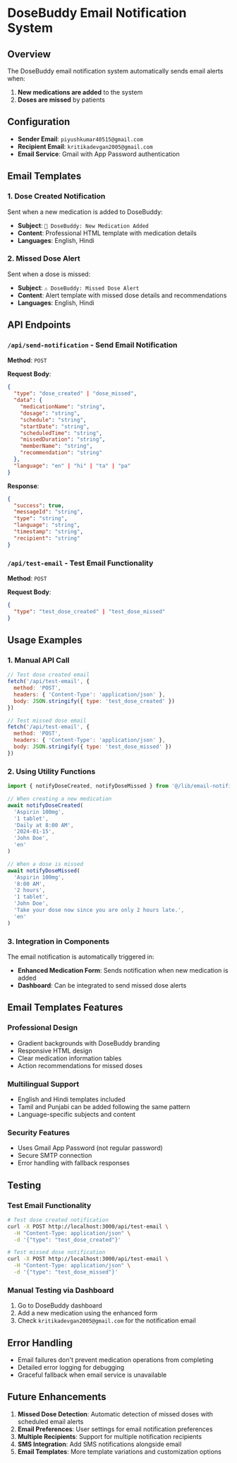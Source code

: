 # DoseBuddy Email Notification System

## Overview
The DoseBuddy email notification system automatically sends email alerts when:
1. **New medications are added** to the system
2. **Doses are missed** by patients

## Configuration
- **Sender Email**: `piyushkumar40515@gmail.com`
- **Recipient Email**: `kritikadevgan2005@gmail.com` 
- **Email Service**: Gmail with App Password authentication

## Email Templates

### 1. Dose Created Notification
Sent when a new medication is added to DoseBuddy:
- **Subject**: `💊 DoseBuddy: New Medication Added`
- **Content**: Professional HTML template with medication details
- **Languages**: English, Hindi

### 2. Missed Dose Alert
Sent when a dose is missed:
- **Subject**: `⚠️ DoseBuddy: Missed Dose Alert`
- **Content**: Alert template with missed dose details and recommendations
- **Languages**: English, Hindi

## API Endpoints

### `/api/send-notification` - Send Email Notification
**Method**: `POST`

**Request Body**:
```json
{
  "type": "dose_created" | "dose_missed",
  "data": {
    "medicationName": "string",
    "dosage": "string",
    "schedule": "string", 
    "startDate": "string",
    "scheduledTime": "string",
    "missedDuration": "string",
    "memberName": "string",
    "recommendation": "string"
  },
  "language": "en" | "hi" | "ta" | "pa"
}
```

**Response**:
```json
{
  "success": true,
  "messageId": "string",
  "type": "string",
  "language": "string",
  "timestamp": "string",
  "recipient": "string"
}
```

### `/api/test-email` - Test Email Functionality
**Method**: `POST`

**Request Body**:
```json
{
  "type": "test_dose_created" | "test_dose_missed"
}
```

## Usage Examples

### 1. Manual API Call
```javascript
// Test dose created email
fetch('/api/test-email', {
  method: 'POST',
  headers: { 'Content-Type': 'application/json' },
  body: JSON.stringify({ type: 'test_dose_created' })
})

// Test missed dose email  
fetch('/api/test-email', {
  method: 'POST',
  headers: { 'Content-Type': 'application/json' },
  body: JSON.stringify({ type: 'test_dose_missed' })
})
```

### 2. Using Utility Functions
```javascript
import { notifyDoseCreated, notifyDoseMissed } from '@/lib/email-notifications'

// When creating a new medication
await notifyDoseCreated(
  'Aspirin 100mg',
  '1 tablet', 
  'Daily at 8:00 AM',
  '2024-01-15',
  'John Doe',
  'en'
)

// When a dose is missed
await notifyDoseMissed(
  'Aspirin 100mg',
  '8:00 AM',
  '2 hours',
  '1 tablet',
  'John Doe', 
  'Take your dose now since you are only 2 hours late.',
  'en'
)
```

### 3. Integration in Components
The email notification is automatically triggered in:
- **Enhanced Medication Form**: Sends notification when new medication is added
- **Dashboard**: Can be integrated to send missed dose alerts

## Email Templates Features

### Professional Design
- Gradient backgrounds with DoseBuddy branding
- Responsive HTML design
- Clear medication information tables
- Action recommendations for missed doses

### Multilingual Support
- English and Hindi templates included
- Tamil and Punjabi can be added following the same pattern
- Language-specific subjects and content

### Security Features
- Uses Gmail App Password (not regular password)
- Secure SMTP connection
- Error handling with fallback responses

## Testing

### Test Email Functionality
```bash
# Test dose created notification
curl -X POST http://localhost:3000/api/test-email \
  -H "Content-Type: application/json" \
  -d '{"type": "test_dose_created"}'

# Test missed dose notification  
curl -X POST http://localhost:3000/api/test-email \
  -H "Content-Type: application/json" \
  -d '{"type": "test_dose_missed"}'
```

### Manual Testing via Dashboard
1. Go to DoseBuddy dashboard
2. Add a new medication using the enhanced form
3. Check `kritikadevgan2005@gmail.com` for the notification email

## Error Handling
- Email failures don't prevent medication operations from completing
- Detailed error logging for debugging
- Graceful fallback when email service is unavailable

## Future Enhancements
1. **Missed Dose Detection**: Automatic detection of missed doses with scheduled email alerts
2. **Email Preferences**: User settings for email notification preferences  
3. **Multiple Recipients**: Support for multiple notification recipients
4. **SMS Integration**: Add SMS notifications alongside email
5. **Email Templates**: More template variations and customization options
